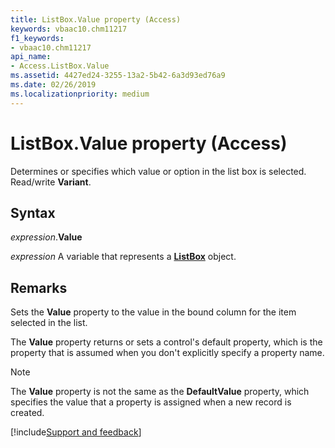 ```yaml
---
title: ListBox.Value property (Access)
keywords: vbaac10.chm11217
f1_keywords:
- vbaac10.chm11217
api_name:
- Access.ListBox.Value
ms.assetid: 4427ed24-3255-13a2-5b42-6a3d93ed76a9
ms.date: 02/26/2019
ms.localizationpriority: medium
---
```



# ListBox.Value property (Access)

Determines or specifies which value or option in the list box is selected. Read/write **Variant**.


## Syntax

_expression_.**Value**

_expression_ A variable that represents a **[ListBox](Access.ListBox.md)** object.


## Remarks

Sets the **Value** property to the value in the bound column for the item selected in the list.

The **Value** property returns or sets a control's default property, which is the property that is assumed when you don't explicitly specify a property name.

> [!NOTE] 
> The **Value** property is not the same as the **DefaultValue** property, which specifies the value that a property is assigned when a new record is created.




[!include[Support and feedback](~/includes/feedback-boilerplate.md)]
